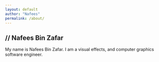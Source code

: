 ```yaml
---
layout: default
author: "Nafees"
permalink: /about/
---
```

## // Nafees Bin Zafar

My name is Nafees Bin Zafar. I am a visual effects, and computer graphics software engineer.
